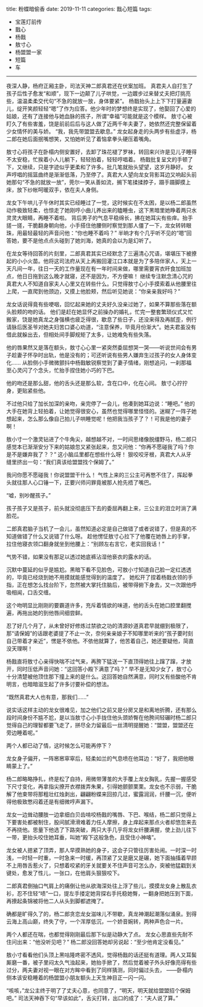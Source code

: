 title:	粉蝶暗偷香
date:	2019-11-11
categories: 戬心短篇
tags:
- 宝莲灯前传
- 戬心
- 杨戬
- 敖寸心
- 杨盟盟一家
- 短篇
- 车
---

夜深人静，杨府正厢主卧，司法天神二郎真君还在伏案加班。<!--more-->
真君夫人自打生了孩子后性子愈发“和顺”，现下一边颠了儿子哄觉，一边踱步过来替丈夫把灯挑亮些，温温柔柔交代句“不急的就放一放，身体要紧”。
杨戬抬头上上下下打量遍妻儿，绽开笑颜轻轻“嗯”了作为应答。他少年时的梦想终是实现了，他娶回了心爱的姑娘，还有了连接他与她血脉的孩子，所谓“幸福”可能就是这个模样。
敖寸心被盯久了有些害羞，饶是前前后后与这人做了近两千年夫妻了，她依然还完整保留着少女情怀的美与娇。
“我，我先带盟盟去歇息。”
龙女起身走的头两步有些虚浮，杨二郎在她后面抿嘴想笑，又怕她听见了着恼拿拳头硬压着嘴角。

敖寸心将孩子在卧榻内侧安置好，去卸了珠花褪了罗袜，转回来兴许是见儿子睡得不太安稳，忙挨着小人儿躺下，轻轻拍着，轻轻哼唱着。
杨戬批复呈文的手顿了下，又继续，只是字迹似乎更柔和了许多。批几笔就抬头望望，这岁月静好。
女声哼唱的摇篮曲终是渐渐低落，乃至停了。真君大人望向龙女背影耳边又响起头前她那句“不急的就放一放”，莞尔一笑从善如流，搁下笔揉揉脖子，蹑手蹑脚摸上床，放下纱帐呵暖双手，依在夫人身侧。

龙女下午哄儿子午休时其实已经睡过了一觉，这时候实在不太困，是以杨二郎虽然动作极致轻柔，也惊走了她刚哼小曲儿养出来的瞌睡虫，这下黑暗里她睁着两只水灵灵大眼睛，再睡不着啦。
背后男子的气息平稳绵长，拂在她耳尖有些痒。抬手搓一搓，干脆翻身朝向他，小手搭住他腰侧时察觉到那人僵了一下，龙女转转眼珠，用最轻最轻的声音问他：“你也睡不着吗？”
半晌才有个几乎听不见的“嗯”回答她，要不是他点点头碰到了她刘海，她真的会以为是幻听了。

在龙女等待回答的片刻里，二郎真君其实已经默念了三遍清心咒语，堪堪压下被撩起的小小火苗。他将这司法府从天上再搬回灌江口本就是为了多陪伴家人，天上一天凡间一年，往日一天的工作量现在有一年时间来做，哪里需要宵衣旰食加班加点，他日日拖到这么晚才就寝，还不是因为，不方便嘛！
继续专注默念清心咒的真君大人不知道自家夫人心里又在转些什么。只觉得敖寸心小手摸索着从他腰里往上爬，一直爬到他颈边，又摸上他脸颊，然后听见她说：“你亲亲我好吗？”

龙女话说得竟有些哽咽，回忆起来她的丈夫好久没亲过她了，如果不算那些落在额头脸颊的吻的话。
他们是赶在她显怀之前操办的婚礼，忙完一整套繁琐仪式又忙搬家，饶是她真龙之身强横也疲乏得很，歇息了些日子，还没来得及再腻歪，例行请脉后医圣爷对她夫妇苦口婆心劝道，“注意保养，毕竟月份渐大”。她夫君虽没有借此就躲出去，但相处间手脚规矩了太多，让她难免有些失落。

他的唇果然又是落在额头，敖寸心心里一紧突然委屈想哭一哭——听说世间会有男子趁妻子怀孕时出轨，他是没有的；可还听说有些男人嫌弃生过孩子的女人身体变化……
从脸侧小手微微颤抖中杨戬敏锐察觉到了妻子情绪，刚想追问，一刹那福至心灵闪了个念头，忙抬手捏住她小巧的下巴。

他的吻还是那么甜，他的舌头还是那么软，含在口中，化在心间。
敖寸心拧拧身，更贴紧些他。

不过他只给了加长加深的亲吻，亲完停了一会儿，他凑到她耳边说：“睡吧。”
他的大手在她背上轻拍着，让她觉得很安心，虽然也觉得哪里怪怪的。迷糊了一阵子她想起来，怎么那么像自己拍儿子哄睡觉呢！他把我当孩子了？！可我是他的妻子啊！

敖小寸一个激灵钻进了个牛角尖，越想越不对，一时间思绪像脱缰野马，杨二郎只感觉本已渐渐安分下来的姑娘忽又紧张起来，忽又问他：“你再不愿碰我了吗？你是不是嫌弃我了？？”
这小脑瓜里都在想些什么呀！
狠咬咬牙根，真君大人从牙缝里挤出一句：“我们真该给盟盟找个保姆了。”

我问你愿不愿碰我！你说盟盟干什么！
气性上来的三公主可再憋不住了，挥起拳头就往那人心口锤一下，正要兴师问罪竟被那人抢先捂了嘴巴。

“嘘，别吵醒孩子。”

孩子孩子又是孩子，前头就没彻底压下去的委屈再翻上来，三公主的泪立时淌了满脸花。

二郎真君脑子当机了一会儿，虽然知道必定是自己做错了或者说错了，但是真的不知道做错了什么又说错了什么呀。
趁他愣怔敖寸心拉下了他覆在她唇上的手掌，拉住他寝衣领口翻身就坐到他腰上：“别顾左右言它，老实回我话！”

气势不错，如果没有那足以透过她底裤沾湿他亵衣的露水的话。

沉默中蔓延的似乎是尴尬。黑暗下看不见脸色，可敖小寸知道自己脸一定红透透的，毕竟已经烧到她不用摸就能感觉得到的温度了。
她松开了捏着杨戬衣领的手指，正在想怎么找台阶下，忽然被大掌托住脑后，被带得俯下身去，又一次跟他呼吸相闻，口舌交缠。

这个吻明显比刚刚的要霸道许多，充斥着情欲的味道，他的舌头在她口腔里翻搅遍，再拖出她的到他唇间细尝鲜。

忍了好几个月了，从未曾好好修炼过禁欲之功的清源妙道真君早就绷到极限了，那“请保姆”的话跟老婆提了不止一次，奈何亲亲娘子不知哪里听来的“孩子要时刻自己带着才亲近”，愣是不依他。不依他就算了，他苦着自己，她还要疑他，简直没天理啊！

杨戬直将敖寸心亲得快喘不过气来，再胯下猛送一下直顶得她往上蹿了蹿，才放开，同时压低声音问她：“这回答小殿下满意了吗？”
早不是无知少女了，敖寸心十分清楚被他顶住那下撞上来的是什么。这回答她自然满意，同时又有些酸他不肯明言，也暗暗滋生起了许多讨要补偿的想法。

“既然真君大人也有意，那我们……”

说实话这样主动的龙女很难见，加之他们之前又是分房又是和离地折腾，还有那么段时间身份不尴不尬，是以当敖寸心小手拢住他头颈娇臀在他胯间轻碾时杨二郎只觉得自己的理智都要飞走了，拼尽全力留最后一丝清明提醒她：“盟盟，盟盟还在旁边睡着呢。”

两个人都已动了情，这时候怎么可能再停下？

龙女身子偏开，一阵窸窸窣窣后，轻柔如兰的气息喷在他耳边：“好了，我把他眼睛蒙上了。”

杨二郎略略挣扎，终是松了自持，用微带薄茧的大手覆上龙女胸乳，先握一握感受下尺寸变化，再拿指尖撩开衣襟拨弄朱果，引得她颤颤栗栗。龙女也不示弱，干脆解了他束带将那粗壮红烛剥出，翩翩粉蝶来回掠几过，蜜露润润，纤腰一沉，便听得他极致憋闷着还是有细微哼声漏下。

龙女一边耸动腰肢一边拿细白贝齿啃咬杨戬的嘴唇、下巴、喉结，杨二郎只觉得上下要害处都被制住，股间腻滑滑难着力任人摩擦，身上痒起来那点火者却悠忽来去不再挠他。思量下他选了下路突破，两只大手几乎将龙女纤腰满握，使上劲儿往下一带，更抬头咬住她耳垂，叫她“殿下这般急色，且受住小神咯”。

龙女被人摁紧了顶弄，那人早摸熟她的身子，这会子只管往厉害处闹。一时深一时浅，一时轻一时重，一时急来一时缓，再顶紧了又是磨又是碾，她下面抽搐着早顾不上用唇舌惹火了，只想着咬紧的牙关就要关不住声音可怎么办，突被他猛戳到关键处，愈发了性儿，一张口，在他肩头狠狠咬下。

二郎真君倒抽口气肩上的痛倒让他从欲海深处往上浮了些儿，摸摸龙女身上散乱衣衫，忍不住轻“啧”一口，提左手搂定她背探右手托稳她臀，一翻身把她压到下面，再撩起条锦被将他二人从头到脚都遮掩了。

确都是旷得久了的，杨二郎贪恋龙女滋味儿不带歇，真龙神潮起潮落似涌泉。到得云海上高山巅，终失了守，一个浑厚低沉，一个娇音婉转，两种声色合一片。

两个人都还在喘，也都觉得刚刚最后那下似是动静大了点。
龙女心思直些先耐不住问出来：“他没听见吧？”
杨二郎没回答她却另说起：“至少他肯定没看见。”

敖小寸看看他们头顶上黑咕隆咚密不透风，觉得杨戬的话还挺有道理。两人又耳鬓厮磨一番，被子里闷太久气浊起来，她抬手掀了，然后觉着被子外头好像亮得有些过分，两夫妻对视一眼在对方眸中看到了同样猜测，同时偏过头去，
——卧榻内侧本该安稳睡着的杨盟盟小朋友额头上天生神目正一闪一闪。

“咳咳，”龙公主终于明了了丈夫心意，也同意了，“明天，明天就给盟盟招个保姆吧。”
司法天神吞下句“早该如此”，舌尖打转，出口的成了：“夫人说了算。”